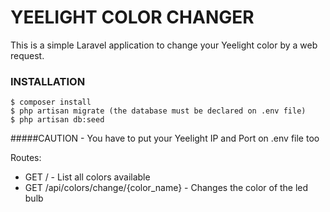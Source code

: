 # YEELIGHT COLOR CHANGER #


This is a simple Laravel application to change your Yeelight color by a web request.

### INSTALLATION ###

```
$ composer install
$ php artisan migrate (the database must be declared on .env file)
$ php artisan db:seed
```
#####CAUTION - You have to put your Yeelight IP and Port on .env file too

Routes:
 - GET /                               - List all colors available
 - GET /api/colors/change/{color_name} - Changes the color of the led bulb
